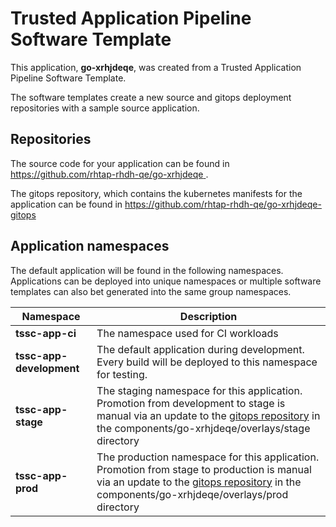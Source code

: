 # Trusted Application Pipeline Software Template

This application, **go-xrhjdeqe**, was created from a Trusted Application Pipeline Software Template.

The software templates create a new source and gitops deployment repositories with a sample source application. 

## Repositories

The source code for your application can be found in [https://github.com/rhtap-rhdh-qe/go-xrhjdeqe ](https://github.com/rhtap-rhdh-qe/go-xrhjdeqe ).
 
The gitops repository, which contains the kubernetes manifests for the application can be found in 
[https://github.com/rhtap-rhdh-qe/go-xrhjdeqe-gitops ](https://github.com/rhtap-rhdh-qe/go-xrhjdeqe-gitops ) 

## Application namespaces 

The default application will be found in the following namespaces. Applications can be deployed into unique namespaces or multiple software templates can also bet generated into the same group namespaces.  

|  Namespace   |  Description   |  
| -------- | -------- |
| **tssc-app-ci** | The namespace used for CI workloads |
| **tssc-app-development** | The default application during development. Every build will be deployed to this namespace for testing. |
| **tssc-app-stage** | The staging namespace for this application. Promotion from development to stage is manual via an update to the [gitops repository](https://github.com/rhtap-rhdh-qe/go-xrhjdeqe-gitops ) in the components/go-xrhjdeqe/overlays/stage directory |
| **tssc-app-prod** | The production namespace for this application. Promotion from stage to production is manual via an update to the [gitops repository](https://github.com/rhtap-rhdh-qe/go-xrhjdeqe-gitops ) in the components/go-xrhjdeqe/overlays/prod directory |